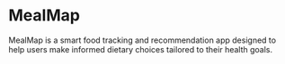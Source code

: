 # MealMap
MealMap is a smart food tracking and recommendation app designed to help users make informed dietary choices tailored to their health goals.
